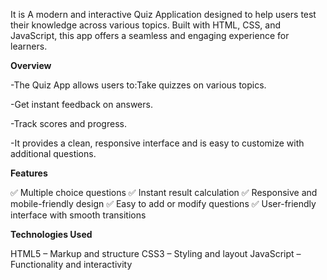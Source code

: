  It is A modern and interactive Quiz Application designed to help users test their knowledge across various topics. Built with HTML, CSS, and JavaScript, this app offers a seamless and engaging experience for learners.

 **Overview**

-The Quiz App allows users to:Take quizzes on various topics.

-Get instant feedback on answers.

-Track scores and progress.

-It provides a clean, responsive interface and is easy to customize with additional questions.

**Features**

✅ Multiple choice questions
✅ Instant result calculation
✅ Responsive and mobile-friendly design
✅ Easy to add or modify questions
✅ User-friendly interface with smooth transitions

**Technologies Used**

HTML5 – Markup and structure
CSS3 – Styling and layout
JavaScript – Functionality and interactivity
